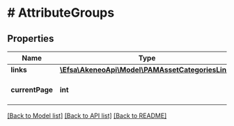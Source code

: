 # # AttributeGroups

## Properties

Name | Type | Description | Notes
------------ | ------------- | ------------- | -------------
**links** | [**\Efsa\AkeneoApi\Model\PAMAssetCategoriesLinks**](PAMAssetCategoriesLinks.md) |  | [optional]
**currentPage** | **int** | Current page number | [optional]

[[Back to Model list]](../../README.md#models) [[Back to API list]](../../README.md#endpoints) [[Back to README]](../../README.md)
